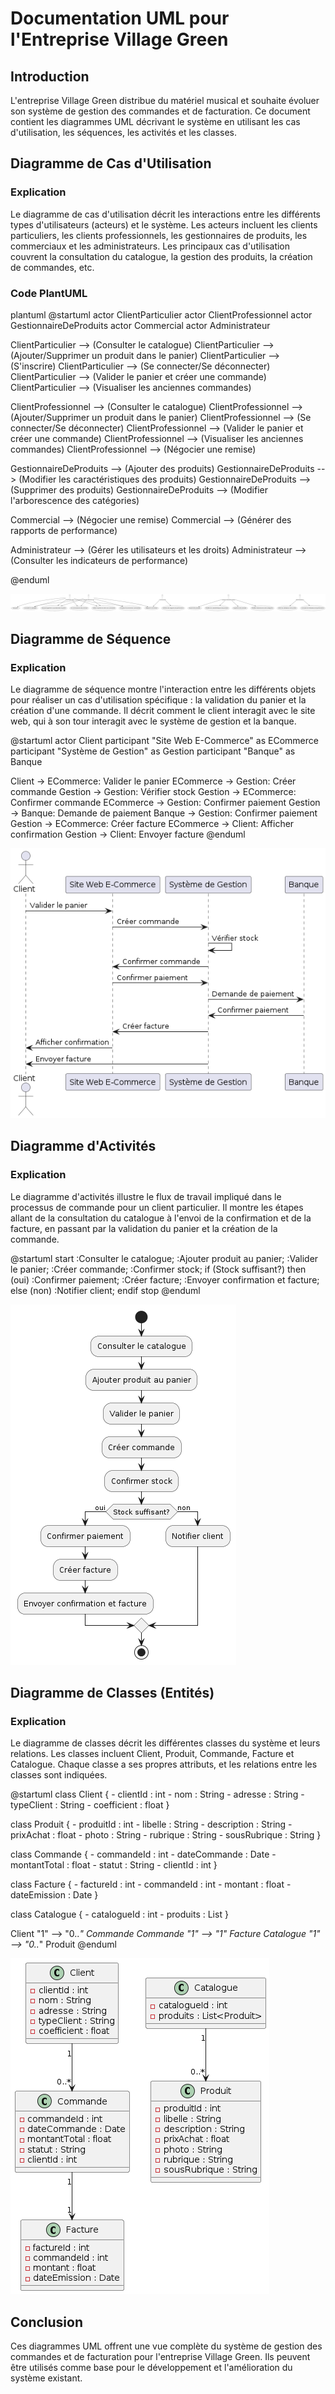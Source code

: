 # Documentation UML pour l'Entreprise Village Green

## Introduction
L'entreprise Village Green distribue du matériel musical et souhaite évoluer son système de gestion des commandes et de facturation. Ce document contient les diagrammes UML décrivant le système en utilisant les cas d'utilisation, les séquences, les activités et les classes.

## Diagramme de Cas d'Utilisation

### Explication
Le diagramme de cas d'utilisation décrit les interactions entre les différents types d'utilisateurs (acteurs) et le système. Les acteurs incluent les clients particuliers, les clients professionnels, les gestionnaires de produits, les commerciaux et les administrateurs. Les principaux cas d'utilisation couvrent la consultation du catalogue, la gestion des produits, la création de commandes, etc.

### Code PlantUML
plantuml
@startuml
actor ClientParticulier
actor ClientProfessionnel
actor GestionnaireDeProduits
actor Commercial
actor Administrateur

ClientParticulier --> (Consulter le catalogue)
ClientParticulier --> (Ajouter/Supprimer un produit dans le panier)
ClientParticulier --> (S'inscrire)
ClientParticulier --> (Se connecter/Se déconnecter)
ClientParticulier --> (Valider le panier et créer une commande)
ClientParticulier --> (Visualiser les anciennes commandes)

ClientProfessionnel --> (Consulter le catalogue)
ClientProfessionnel --> (Ajouter/Supprimer un produit dans le panier)
ClientProfessionnel --> (Se connecter/Se déconnecter)
ClientProfessionnel --> (Valider le panier et créer une commande)
ClientProfessionnel --> (Visualiser les anciennes commandes)
ClientProfessionnel --> (Négocier une remise)

GestionnaireDeProduits --> (Ajouter des produits)
GestionnaireDeProduits --> (Modifier les caractéristiques des produits)
GestionnaireDeProduits --> (Supprimer des produits)
GestionnaireDeProduits --> (Modifier l'arborescence des catégories)

Commercial --> (Négocier une remise)
Commercial --> (Générer des rapports de performance)

Administrateur --> (Gérer les utilisateurs et les droits)
Administrateur --> (Consulter les indicateurs de performance)

@enduml

![Diagramme de Séquence](/public/UML/GVCasUtilisation.png)

## Diagramme de Séquence

### Explication 
Le diagramme de séquence montre l'interaction entre les différents objets pour réaliser un cas d'utilisation spécifique : la validation du panier et la création d'une commande. Il décrit comment le client interagit avec le site web, qui à son tour interagit avec le système de gestion et la banque.

@startuml
actor Client
participant "Site Web E-Commerce" as ECommerce
participant "Système de Gestion" as Gestion
participant "Banque" as Banque

Client -> ECommerce: Valider le panier
ECommerce -> Gestion: Créer commande
Gestion -> Gestion: Vérifier stock
Gestion -> ECommerce: Confirmer commande
ECommerce -> Gestion: Confirmer paiement
Gestion -> Banque: Demande de paiement
Banque -> Gestion: Confirmer paiement
Gestion -> ECommerce: Créer facture
ECommerce -> Client: Afficher confirmation
Gestion -> Client: Envoyer facture
@enduml

![Diagramme de Séquence](/public/UML/GVSequence.png)

## Diagramme d'Activités

### Explication
Le diagramme d'activités illustre le flux de travail impliqué dans le processus de commande pour un client particulier. Il montre les étapes allant de la consultation du catalogue à l'envoi de la confirmation et de la facture, en passant par la validation du panier et la création de la commande.

@startuml
start
:Consulter le catalogue;
:Ajouter produit au panier;
:Valider le panier;
:Créer commande;
:Confirmer stock;
if (Stock suffisant?) then (oui)
    :Confirmer paiement;
    :Créer facture;
    :Envoyer confirmation et facture;
else (non)
    :Notifier client;
endif
stop
@enduml

![Diagramme de Séquence](/public/UML/GVActivites.png)

## Diagramme de Classes (Entités)

### Explication

Le diagramme de classes décrit les différentes classes du système et leurs relations. Les classes incluent Client, Produit, Commande, Facture et Catalogue. Chaque classe a ses propres attributs, et les relations entre les classes sont indiquées.

@startuml
class Client {
    - clientId : int
    - nom : String
    - adresse : String
    - typeClient : String
    - coefficient : float
}

class Produit {
    - produitId : int
    - libelle : String
    - description : String
    - prixAchat : float
    - photo : String
    - rubrique : String
    - sousRubrique : String
}

class Commande {
    - commandeId : int
    - dateCommande : Date
    - montantTotal : float
    - statut : String
    - clientId : int
}

class Facture {
    - factureId : int
    - commandeId : int
    - montant : float
    - dateEmission : Date
}

class Catalogue {
    - catalogueId : int
    - produits : List<Produit>
}

Client "1" --> "0..*" Commande
Commande "1" --> "1" Facture
Catalogue "1" --> "0..*" Produit
@enduml

![Diagramme de Séquence](/public/UML/GVClasses.png)

## Conclusion

Ces diagrammes UML offrent une vue complète du système de gestion des commandes et de facturation pour l'entreprise Village Green. Ils peuvent être utilisés comme base pour le développement et l'amélioration du système existant.
